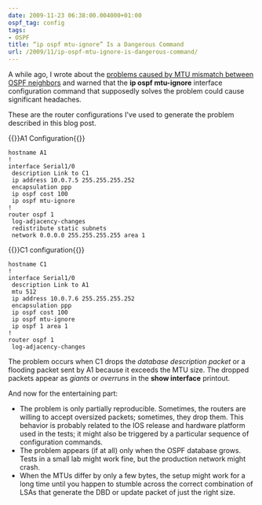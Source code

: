 ```yaml
---
date: 2009-11-23 06:38:00.004000+01:00
ospf_tag: config
tags:
- OSPF
title: “ip ospf mtu-ignore” Is a Dangerous Command
url: /2009/11/ip-ospf-mtu-ignore-is-dangerous-command/
---
```

A while ago, I wrote about the [problems caused by MTU mismatch between OSPF neighbors](/2007/10/ospf-neighbors-stuck-in-exstart/) and warned that the **ip ospf mtu-ignore** interface configuration command that supposedly solves the problem could cause significant headaches.

These are the router configurations I've used to generate the problem described in this blog post.
<!--more-->
{{<cc>}}A1 Configuration{{</cc>}}
```
hostname A1
!
interface Serial1/0
 description Link to C1
 ip address 10.0.7.5 255.255.255.252
 encapsulation ppp
 ip ospf cost 100
 ip ospf mtu-ignore
!
router ospf 1
 log-adjacency-changes
 redistribute static subnets
 network 0.0.0.0 255.255.255.255 area 1
 ```
 
{{<cc>}}C1 configuration{{</cc>}}
```
hostname C1
!
interface Serial1/0
 description Link to A1
 mtu 512
 ip address 10.0.7.6 255.255.255.252
 encapsulation ppp
 ip ospf cost 100
 ip ospf mtu-ignore
 ip ospf 1 area 1
!
router ospf 1
 log-adjacency-changes 
```

The problem occurs when C1 drops the *database description packet* or a flooding packet sent by A1 because it exceeds the MTU size. The dropped packets appear as *giants* or *overruns* in the **show interface** printout.

And now for the entertaining part:

-   The problem is only partially reproducible. Sometimes, the routers are willing to accept oversized packets; sometimes, they drop them. This behavior is probably related to the IOS release and hardware platform used in the tests; it might also be triggered by a particular sequence of configuration commands.
-   The problem appears (if at all) only when the OSPF database grows. Tests in a small lab might work fine, but the production network might crash.
-   When the MTUs differ by only a few bytes, the setup might work for a long time until you happen to stumble across the correct combination of LSAs that generate the DBD or update packet of just the right size.
